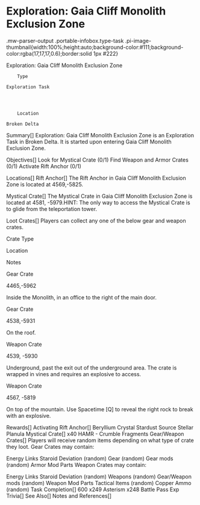 # Exploration: Gaia Cliff Monolith Exclusion Zone

.mw-parser-output .portable-infobox.type-task .pi-image-thumbnail{width:100%;height:auto;background-color:#111;background-color:rgba(17,17,17,0.6);border:solid 1px #222}

Exploration: Gaia Cliff Monolith Exclusion Zone

	

	
		Type
	
	Exploration Task



	
		Location
	
	Broken Delta






Summary[]
Exploration: Gaia Cliff Monolith Exclusion Zone is an Exploration Task in Broken Delta. It is started upon entering Gaia Cliff Monolith Exclusion Zone.

Objectives[]
Look for Mystical Crate (0/1)
Find Weapon and Armor Crates (0/1)
Activate Rift Anchor (0/1)

Locations[]
Rift Anchor[]
The Rift Anchor in Gaia Cliff Monolith Exclusion Zone is located at 4569,-5825.

Mystical Crate[]
The Mystical Crate in Gaia Cliff Monolith Exclusion Zone is located at 4581, -5979.HINT: The only way to access the Mystical Crate is to glide from the teleportation tower.

Loot Crates[]
Players can collect any one of the below gear and weapon crates.



Crate Type

Location

Notes


Gear Crate

4465,-5962

Inside the Monolith, in an office to the right of the main door.


Gear Crate

4538,-5931

On the roof.


Weapon Crate

4539, -5930

Underground, past the exit out of the underground area. The crate is wrapped in vines and requires an explosive to access.


Weapon Crate

4567, -5819

On top of the mountain. Use Spacetime [Q] to reveal the right rock to break with an explosive.


Rewards[]
Activating Rift Anchor[]
Beryllium Crystal
Stardust Source
Stellar Planula
Mystical Crate[]
x40 HAMR - Crumble Fragments
Gear/Weapon Crates[]
Players will receive random items depending on what type of crate they loot. 
Gear Crates may contain:

Energy Links
Staroid
Deviation (random)
Gear (random)
Gear mods (random)
Armor Mod Parts
Weapon Crates may contain:

Energy Links
Staroid
Deviation (random)
Weapons (random)
Gear/Weapon mods (random)
Weapon Mod Parts
Tactical Items (random)
Copper Ammo (random)
Task Completion[]
600
x249 Asterism
x248 Battle Pass Exp
Trivia[]
See Also[]
Notes and References[]
